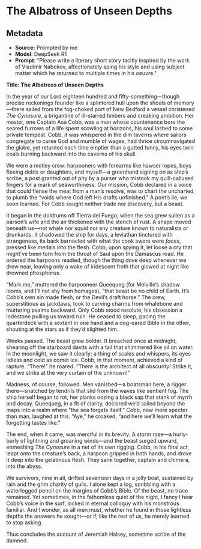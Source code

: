 # The Albatross of Unseen Depths

## Metadata

- **Source:** Prompted by me
- **Model**: DeepSeek R1
- **Prompt**: "Please write a literary short story tacitly inspired by the work of Vladimir Nabokov, affectionately aping his style and using subject matter which he returned to multiple times in his oeuvre."

**Title: The Albatross of Unseen Depths**  

In the year of our Lord eighteen hundred and fifty-something—though precise reckonings founder like a splintered hull upon the shoals of memory—there sailed from the fog-choked port of New Bedford a vessel christened *The Cynosure*, a brigantine of ill-starred timbers and creaking ambition. Her master, one Captain Asa Cobb, was a man whose countenance bore the seared furrows of a life spent scowling at horizons, his soul lashed to some private tempest. Cobb, it was whispered in the dim taverns where sailors congregate to curse God and mumble of wages, had thrice circumnavigated the globe, yet returned each time emptier than a gutted tunny, his eyes twin coals burning backward into the caverns of his skull.  

We were a motley crew: harpooners with forearms like hawser ropes, boys fleeing debts or daughters, and myself—a greenhand signing on as ship’s scribe, a post granted out of pity by a purser who mistook my quill-callused fingers for a mark of seaworthiness. Our mission, Cobb declared in a voice that could flense the meat from a man’s resolve, was to chart the uncharted, to plumb the “voids where God left His drafts unfinished.” A poet’s lie, we soon learned. For Cobb sought neither trade nor discovery, but a beast.  

It began in the doldrums off Tierra del Fuego, when the sea grew sullen as a parson’s wife and the air thickened with the stench of rust. A shape moved beneath us—not whale nor squid nor any creature known to naturalists or drunkards. It shadowed the ship for days, a leviathan tinctured with strangeness, its back barnacled with what the cook swore were *faces*, pressed like medals into the flesh. Cobb, upon spying it, let loose a cry that might’ve been torn from the throat of Saul upon the Damascus road. He ordered the harpoons readied, though the thing dove deep whenever we drew near, leaving only a wake of iridescent froth that glowed at night like drowned phosphorus.  

“Mark me,” muttered the harpooneer Queequeg (for Melville’s shadow looms, and I’ll not shy from homages), “that beast be no child of Earth. It’s Cobb’s own sin made flesh, or the Devil’s draft horse.” The crew, superstitious as jackdaws, took to carving charms from whalebone and muttering psalms backward. Only Cobb stood resolute, his obsession a lodestone pulling us toward ruin. He ceased to sleep, pacing the quarterdeck with a sextant in one hand and a dog-eared Bible in the other, shouting at the stars as if they’d slighted him.  

Weeks passed. The beast grew bolder. It breached once at midnight, shearing off the starboard davits with a tail that shimmered like oil on water. In the moonlight, we saw it clearly: a thing of scales and whispers, its eyes lidless and cold as comet ice. Cobb, in that moment, achieved a kind of rapture. “There!” he roared. “There is the architect of all obscurity! Strike it, and we strike at the very curtain of the unknown!”  

Madness, of course, followed. Men vanished—a boatsman here, a rigger there—snatched by tendrils that slid from the waves like sentient fog. The ship herself began to rot, her planks oozing a black sap that stank of myrrh and decay. Queequeg, in a fit of clarity, declared we’d sailed beyond the maps into a realm where “the sea forgets itself.” Cobb, now more specter than man, laughed at this. “Aye,” he croaked, “and here we’ll learn what the forgetting tastes like.”  

The end, when it came, was merciful in its brevity. A storm rose—a hurly-burly of lightning and groaning winds—and the beast surged upward, enmeshing *The Cynosure* in a net of its own rigging. Cobb, in his final act, leapt onto the creature’s back, a harpoon gripped in both hands, and drove it deep into the gelatinous flesh. They sank together, captain and chimera, into the abyss.  

We survivors, nine in all, drifted seventeen days in a jolly boat, sustained by rain and the grim charity of gulls. I alone kept a log, scribbling with a waterlogged pencil on the margins of Cobb’s Bible. Of the beast, no trace remained. Yet sometimes, in the fathomless quiet of the night, I fancy I hear Cobb’s voice in the surf, locked in eternal colloquy with his monstrous familiar. And I wonder, as all men must, whether he found in those lightless depths the answers he sought—or if, like the rest of us, he merely learned to stop asking.  

Thus concludes the account of Jeremiah Halsey, sometime scribe of the damned.